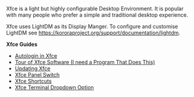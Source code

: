 Xfce is a light but highly configurable Desktop Environment. It is popular with many people who prefer a simple and traditional desktop experience.

Xfce uses LightDM as its Display Manger. To configure and customise LightDM see <https://kororaproject.org/support/documentation/lightdm>.


**Xfce Guides**  

- [Autologin in Xfce](https://kororaproject.org/support/documentation/autologin-in-xfce)
- [Tour of Xfce Software (I need a Program That Does This)](https://kororaproject.org/support/documentation/tour-of-xfce-software-i-need-a-program-that-does-this)
- [Updating Xfce](https://kororaproject.org/support/documentation/updating-xfce)
- [Xfce Panel Switch](https://kororaproject.org/support/documentation/xfce-panel-switch)
- [Xfce Shortcuts](https://kororaproject.org/support/documentation/xfce-shortcuts)
- [Xfce Terminal Dropdown Option](https://kororaproject.org/support/documentation/xfce-terminal)
